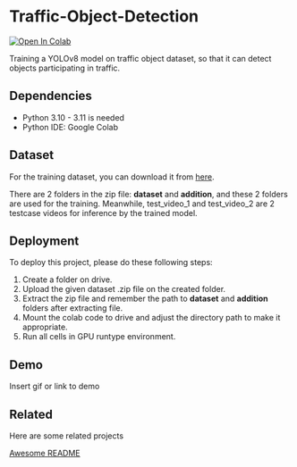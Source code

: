 # Traffic-Object-Detection
[![Open In Colab](https://colab.research.google.com/assets/colab-badge.svg)](https://colab.research.google.com/drive/1QzZ45lcXrT0UR1zTBwrCVoGOBN9TH058?usp=sharing)

Training a YOLOv8 model on traffic object dataset, so that it can detect objects participating in traffic.


## Dependencies

* Python 3.10 - 3.11 is needed
* Python IDE: Google Colab


## Dataset

For the training dataset, you can download it from [here](https://drive.google.com/drive/folders/1cN_cDove4POQnAzi8BB1n_-lWa7QKiFC?usp=sharing).

There are 2 folders in the zip file: **dataset** and **addition**, and these 2 folders are used for the training.
Meanwhile, test_video_1 and test_video_2 are 2 testcase videos for inference by the trained model.

## Deployment

To deploy this project, please do these following steps:

1. Create a folder on drive.
2. Upload the given dataset .zip file on the created folder.
3. Extract the zip file and remember the path to **dataset** and **addition** folders after extracting file.
3. Mount the colab code to drive and adjust the directory path to make it appropriate.
4. Run all cells in GPU runtype environment.



## Demo

Insert gif or link to demo


## Related

Here are some related projects

[Awesome README](https://github.com/matiassingers/awesome-readme)
